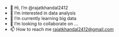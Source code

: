 - 👋 Hi, I’m @rajatkhandal2412
- 👀 I’m interested in data analysis  
- 🌱 I’m currently learning big data 
- 💞️ I’m looking to collaborate on ...
- 📫 How to reach me rajatkhandal2412@gmail.com

<!---
rajatkhandal2412/rajatkhandal2412 is a ✨ special ✨ repository because its `README.md` (this file) appears on your GitHub profile.
You can click the Preview link to take a look at your changes.
--->
